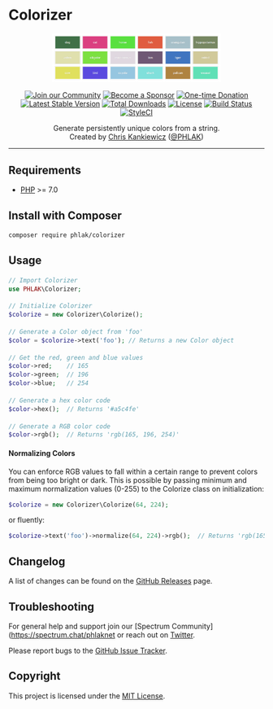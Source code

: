 Colorizer
=========

<p align="center">
    <img src="colorizer.png" alt="Colorizer" width="66%">
</p>

<p align="center">
    <a href="https://spectrum.chat/phlaknet"><img src="https://img.shields.io/badge/Join_the-Community-7b16ff.svg?style=for-the-badge" alt="Join our Community"></a>
    <a href="https://github.com/users/PHLAK/sponsorship"><img src="https://img.shields.io/badge/Become_a-Sponsor-cc4195.svg?style=for-the-badge" alt="Become a Sponsor"></a>
    <a href="https://paypal.me/ChrisKankiewicz"><img src="https://img.shields.io/badge/Make_a-Donation-006bb6.svg?style=for-the-badge" alt="One-time Donation"></a>
    <br>
    <a href="https://packagist.org/packages/PHLAK/Colorizer"><img src="https://img.shields.io/packagist/v/PHLAK/Colorizer.svg?style=flat-square" alt="Latest Stable Version"></a>
    <a href="https://packagist.org/packages/PHLAK/Colorizer"><img src="https://img.shields.io/packagist/dt/PHLAK/Colorizer.svg?style=flat-square" alt="Total Downloads"></a>
    <a href="https://github.com/PHLAK/Colorizer/blob/master/LICENSE"><img src="https://img.shields.io/github/license/PHLAK/Colorizer.svg?style=flat-square" alt="License"></a>
    <a href="https://travis-ci.com/PHLAK/Colorizer"><img src="https://img.shields.io/travis/com/PHLAK/Colorizer.svg?style=flat-square" alt="Build Status"></a>
    <a href="https://styleci.io/repos/18544734"><img src="https://styleci.io/repos/18544734/shield?branch=master&style=flat-square" alt="StyleCI"></a>
</p>


<p align="center">
    Generate persistently unique colors from a string.
    <br>
    Created by <a href="https://www.ChrisKankiewicz.com">Chris Kankiewicz</a> (<a href="https://twitter.com/PHLAK">@PHLAK</a>)
</p>

---

Requirements
------------

  - [PHP](https://php.net) >= 7.0

Install with Composer
---------------------

```bash
composer require phlak/colorizer
```

Usage
-----

```php
// Import Colorizer
use PHLAK\Colorizer;

// Initialize Colorizer
$colorize = new Colorizer\Colorize();

// Generate a Color object from 'foo'
$color = $colorize->text('foo'); // Returns a new Color object

// Get the red, green and blue values
$color->red;    // 165
$color->green;  // 196
$color->blue;   // 254

// Generate a hex color code
$color->hex();  // Returns '#a5c4fe'

// Generate a RGB color code
$color->rgb();  // Returns 'rgb(165, 196, 254)'
```

#### Normalizing Colors

You can enforce RGB values to fall within a certain range to prevent colors
from being too bright or dark.  This is possible by passing minimum and maximum
normalization values (0-255) to the Colorize class on initialization:

```php
$colorize = new Colorizer\Colorize(64, 224);
```

or fluently:

```php
$colorize->text('foo')->normalize(64, 224)->rgb();  // Returns 'rgb(165, 196, 224)'
```

Changelog
---------

A list of changes can be found on the [GitHub Releases](https://github.com/PHLAK/Colorizer/releases) page.

Troubleshooting
---------------

For general help and support join our [Spectrum Community](https://spectrum.chat/phlaknet
or reach out on [Twitter](https://twitter.com/PHLAK).

Please report bugs to the [GitHub Issue Tracker](https://github.com/PHLAK/Colorizer/issues).

Copyright
---------

This project is licensed under the [MIT License](https://github.com/PHLAK/Colorizer/blob/master/LICENSE).
